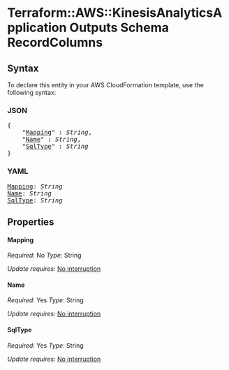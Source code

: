 # Terraform::AWS::KinesisAnalyticsApplication Outputs Schema RecordColumns

## Syntax

To declare this entity in your AWS CloudFormation template, use the following syntax:

### JSON

<pre>
{
    "<a href="#mapping" title="Mapping">Mapping</a>" : <i>String</i>,
    "<a href="#name" title="Name">Name</a>" : <i>String</i>,
    "<a href="#sqltype" title="SqlType">SqlType</a>" : <i>String</i>
}
</pre>

### YAML

<pre>
<a href="#mapping" title="Mapping">Mapping</a>: <i>String</i>
<a href="#name" title="Name">Name</a>: <i>String</i>
<a href="#sqltype" title="SqlType">SqlType</a>: <i>String</i>
</pre>

## Properties

#### Mapping

_Required_: No
_Type_: String

_Update requires_: [No interruption](https://docs.aws.amazon.com/AWSCloudFormation/latest/UserGuide/using-cfn-updating-stacks-update-behaviors.html#update-no-interrupt)

#### Name

_Required_: Yes
_Type_: String

_Update requires_: [No interruption](https://docs.aws.amazon.com/AWSCloudFormation/latest/UserGuide/using-cfn-updating-stacks-update-behaviors.html#update-no-interrupt)

#### SqlType

_Required_: Yes
_Type_: String

_Update requires_: [No interruption](https://docs.aws.amazon.com/AWSCloudFormation/latest/UserGuide/using-cfn-updating-stacks-update-behaviors.html#update-no-interrupt)

